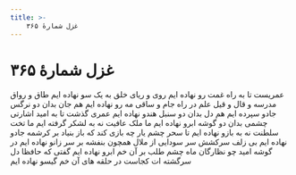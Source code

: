 ```yaml
---
title: >-
    غزل شمارهٔ ۳۶۵
---
```

# غزل شمارهٔ ۳۶۵

عمریست تا به راه غمت رو نهاده ایم
روی و ریای خلق به یک سو نهاده ایم
طاق و رواق مدرسه و قال و قیل علم
در راه جام و ساقی مه رو نهاده ایم
هم جان بدان دو نرگس جادو سپرده ایم
هم دل بدان دو سنبل هندو نهاده ایم
عمری گذشت تا به امید اشارتی
چشمی بدان دو گوشه ابرو نهاده ایم
ما ملک عافیت نه به لشکر گرفته ایم
ما تخت سلطنت نه به بازو نهاده ایم
تا سحر چشم یار چه بازی کند که باز
بنیاد بر کرشمه جادو نهاده ایم
بی زلف سرکشش سر سودایی از ملال
همچون بنفشه بر سر زانو نهاده ایم
در گوشه امید چو نظارگان ماه
چشم طلب بر آن خم ابرو نهاده ایم
گفتی که حافظا دل سرگشته ات کجاست
در حلقه های آن خم گیسو نهاده ایم
